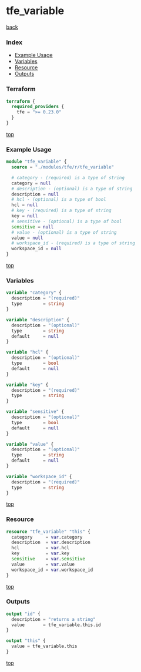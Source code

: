 # tfe_variable

[back](../tfe.md)

### Index

- [Example Usage](#example-usage)
- [Variables](#variables)
- [Resource](#resource)
- [Outputs](#outputs)

### Terraform

```terraform
terraform {
  required_providers {
    tfe = ">= 0.23.0"
  }
}
```

[top](#index)

### Example Usage

```terraform
module "tfe_variable" {
  source = "./modules/tfe/r/tfe_variable"

  # category - (required) is a type of string
  category = null
  # description - (optional) is a type of string
  description = null
  # hcl - (optional) is a type of bool
  hcl = null
  # key - (required) is a type of string
  key = null
  # sensitive - (optional) is a type of bool
  sensitive = null
  # value - (optional) is a type of string
  value = null
  # workspace_id - (required) is a type of string
  workspace_id = null
}
```

[top](#index)

### Variables

```terraform
variable "category" {
  description = "(required)"
  type        = string
}

variable "description" {
  description = "(optional)"
  type        = string
  default     = null
}

variable "hcl" {
  description = "(optional)"
  type        = bool
  default     = null
}

variable "key" {
  description = "(required)"
  type        = string
}

variable "sensitive" {
  description = "(optional)"
  type        = bool
  default     = null
}

variable "value" {
  description = "(optional)"
  type        = string
  default     = null
}

variable "workspace_id" {
  description = "(required)"
  type        = string
}
```

[top](#index)

### Resource

```terraform
resource "tfe_variable" "this" {
  category     = var.category
  description  = var.description
  hcl          = var.hcl
  key          = var.key
  sensitive    = var.sensitive
  value        = var.value
  workspace_id = var.workspace_id
}
```

[top](#index)

### Outputs

```terraform
output "id" {
  description = "returns a string"
  value       = tfe_variable.this.id
}

output "this" {
  value = tfe_variable.this
}
```

[top](#index)